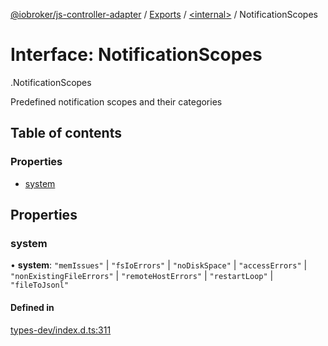 [@iobroker/js-controller-adapter](../README.md) / [Exports](../modules.md) / [<internal\>](../modules/internal_.md) / NotificationScopes

# Interface: NotificationScopes

[<internal>](../modules/internal_.md).NotificationScopes

Predefined notification scopes and their categories

## Table of contents

### Properties

- [system](internal_.NotificationScopes.md#system)

## Properties

### system

• **system**: ``"memIssues"`` \| ``"fsIoErrors"`` \| ``"noDiskSpace"`` \| ``"accessErrors"`` \| ``"nonExistingFileErrors"`` \| ``"remoteHostErrors"`` \| ``"restartLoop"`` \| ``"fileToJsonl"``

#### Defined in

[types-dev/index.d.ts:311](https://github.com/ioBroker/ioBroker.js-controller/blob/84c5cb7b/packages/types-dev/index.d.ts#L311)
